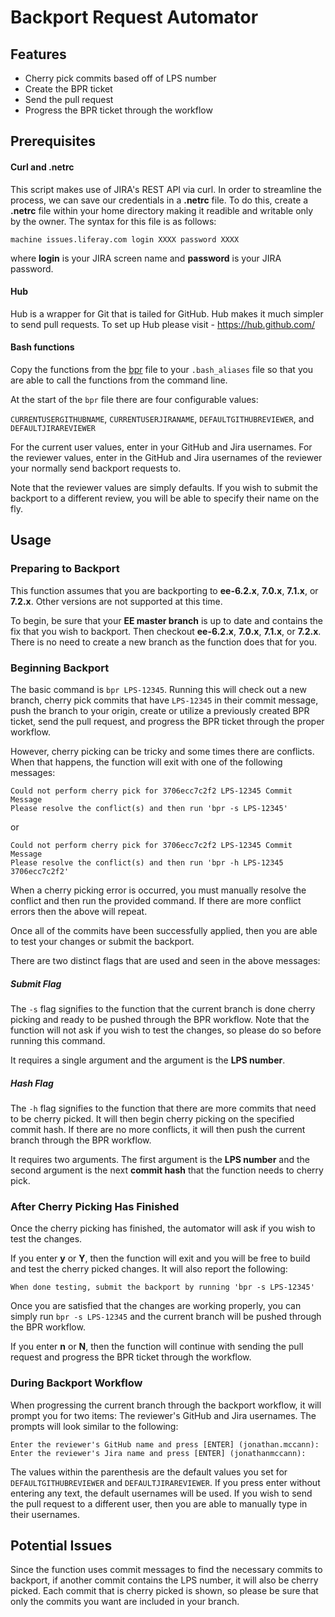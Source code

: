 # Backport Request Automator

## Features

* Cherry pick commits based off of LPS number
* Create the BPR ticket
* Send the pull request
* Progress the BPR ticket through the workflow

## Prerequisites

#### Curl and .netrc

This script makes use of JIRA's REST API via curl. In order to streamline the process, we can save our credentials in a **.netrc** file. To do this, create a **.netrc** file within your home directory making it readible and writable only by the owner. The syntax for this file is as follows:

```
machine issues.liferay.com login XXXX password XXXX
```

where **login** is your JIRA screen name and **password** is your JIRA password.

#### Hub

Hub is a wrapper for Git that is tailed for GitHub. Hub makes it much simpler to send pull requests. To set up Hub please visit - https://hub.github.com/

#### Bash functions

Copy the functions from the [bpr](https://github.com/jonathanmccann/backport-automator/blob/master/bpr) file to your ```.bash_aliases``` file so that you are able to call the functions from the command line.

At the start of the ```bpr``` file there are four configurable values:

```CURRENTUSERGITHUBNAME```, ```CURRENTUSERJIRANAME```, ```DEFAULTGITHUBREVIEWER```, and ```DEFAULTJIRAREVIEWER```

For the current user values, enter in your GitHub and Jira usernames. For the reviewer values, enter in the GitHub and Jira usernames of the reviewer your normally send backport requests to.

Note that the reviewer values are simply defaults. If you wish to submit the backport to a different review, you will be able to specify their name on the fly.

## Usage

### Preparing to Backport

This function assumes that you are backporting to **ee-6.2.x**, **7.0.x**, **7.1.x**, or **7.2.x**. Other versions are not supported at this time.

To begin, be sure that your **EE master branch** is up to date and contains the fix that you wish to backport. Then checkout **ee-6.2.x**, **7.0.x**, **7.1.x**, or **7.2.x**. There is no need to create a new branch as the function does that for you.

### Beginning Backport

The basic command is ```bpr LPS-12345```. Running this will check out a new branch, cherry pick commits that have ```LPS-12345``` in their commit message, push the branch to your origin, create or utilize a previously created BPR ticket, send the pull request, and progress the BPR ticket through the proper workflow.

However, cherry picking can be tricky and some times there are conflicts. When that happens, the function will exit with one of the following messages:

```
Could not perform cherry pick for 3706ecc7c2f2 LPS-12345 Commit Message
Please resolve the conflict(s) and then run 'bpr -s LPS-12345'
```

or

```
Could not perform cherry pick for 3706ecc7c2f2 LPS-12345 Commit Message
Please resolve the conflict(s) and then run 'bpr -h LPS-12345 3706ecc7c2f2'
```

When a cherry picking error is occurred, you must manually resolve the conflict and then run the provided command. If there are more conflict errors then the above will repeat.

Once all of the commits have been successfully applied, then you are able to test your changes or submit the backport.

There are two distinct flags that are used and seen in the above messages:

##### Submit Flag

The ```-s``` flag signifies to the function that the current branch is done cherry picking and ready to be pushed through the BPR workflow. Note that the function will not ask if you wish to test the changes, so please do so before running this command.

It requires a single argument and the argument is the **LPS number**.

##### Hash Flag

The ```-h``` flag signifies to the function that there are more commits that need to be cherry picked. It will then begin cherry picking on the specified commit hash. If there are no more conflicts, it will then push the current branch through the BPR workflow.

It requires two arguments. The first argument is the **LPS number** and the second argument is the next **commit hash** that the function needs to cherry pick.

### After Cherry Picking Has Finished

Once the cherry picking has finished, the automator will ask if you wish to test the changes.

If you enter **y** or **Y**, then the function will exit and you will be free to build and test the cherry picked changes. It will also report the following:

```
When done testing, submit the backport by running 'bpr -s LPS-12345'
```

Once you are satisfied that the changes are working properly, you can simply run ```bpr -s LPS-12345``` and the current branch will be pushed through the BPR workflow.

If you enter **n** or **N**, then the function will continue with sending the pull request and progress the BPR ticket through the workflow.

### During Backport Workflow

When progressing the current branch through the backport workflow, it will prompt you for two items: The reviewer's GitHub and Jira usernames. The prompts will look similar to the following:

```
Enter the reviewer's GitHub name and press [ENTER] (jonathan.mccann): 
Enter the reviewer's Jira name and press [ENTER] (jonathanmccann): 
```

The values within the parenthesis are the default values you set for ```DEFAULTGITHUBREVIEWER``` and ```DEFAULTJIRAREVIEWER```. If you press enter without entering any text, the default usernames will be used. If you wish to send the pull request to a different user, then you are able to manually type in their usernames.

## Potential Issues

Since the function uses commit messages to find the necessary commits to backport, if another commit contains the LPS number, it will also be cherry picked. Each commit that is cherry picked is shown, so please be sure that only the commits you want are included in your branch.